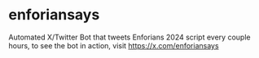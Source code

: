 # enforiansays

Automated X/Twitter Bot that tweets Enforians 2024 script every couple hours, to see the bot in action, visit https://x.com/enforiansays
